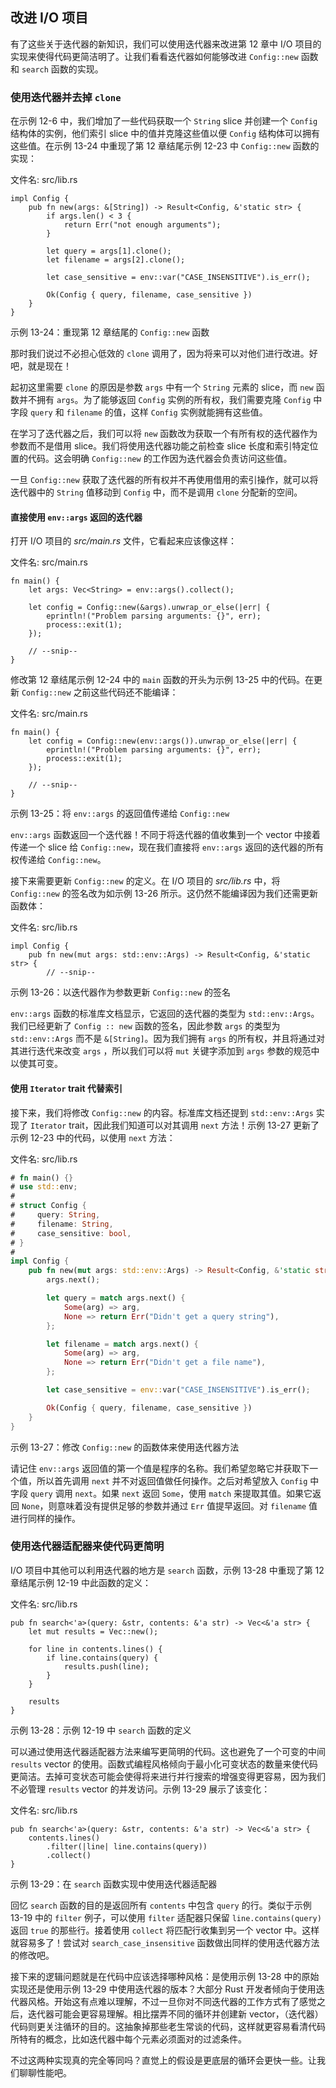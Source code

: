 ## 改进 I/O 项目

有了这些关于迭代器的新知识，我们可以使用迭代器来改进第 12 章中 I/O 项目的实现来使得代码更简洁明了。让我们看看迭代器如何能够改进 `Config::new` 函数和 `search` 函数的实现。

### 使用迭代器并去掉 `clone`

在示例 12-6 中，我们增加了一些代码获取一个 `String` slice 并创建一个 `Config` 结构体的实例，他们索引 slice 中的值并克隆这些值以便 `Config` 结构体可以拥有这些值。在示例 13-24 中重现了第 12 章结尾示例 12-23 中 `Config::new` 函数的实现：

<span class="filename">文件名: src/lib.rs</span>

```rust,ignore
impl Config {
    pub fn new(args: &[String]) -> Result<Config, &'static str> {
        if args.len() < 3 {
            return Err("not enough arguments");
        }

        let query = args[1].clone();
        let filename = args[2].clone();

        let case_sensitive = env::var("CASE_INSENSITIVE").is_err();

        Ok(Config { query, filename, case_sensitive })
    }
}
```

<span class="caption">示例 13-24：重现第 12 章结尾的 `Config::new` 函数</span>

那时我们说过不必担心低效的 `clone` 调用了，因为将来可以对他们进行改进。好吧，就是现在！

起初这里需要 `clone` 的原因是参数 `args` 中有一个 `String` 元素的 slice，而 `new` 函数并不拥有 `args`。为了能够返回 `Config` 实例的所有权，我们需要克隆 `Config` 中字段 `query` 和 `filename` 的值，这样 `Config` 实例就能拥有这些值。

在学习了迭代器之后，我们可以将 `new` 函数改为获取一个有所有权的迭代器作为参数而不是借用 slice。我们将使用迭代器功能之前检查 slice 长度和索引特定位置的代码。这会明确 `Config::new` 的工作因为迭代器会负责访问这些值。

一旦 `Config::new` 获取了迭代器的所有权并不再使用借用的索引操作，就可以将迭代器中的 `String` 值移动到 `Config` 中，而不是调用 `clone` 分配新的空间。

#### 直接使用 `env::args` 返回的迭代器

打开 I/O 项目的 *src/main.rs* 文件，它看起来应该像这样：

<span class="filename">文件名: src/main.rs</span>

```rust,ignore
fn main() {
    let args: Vec<String> = env::args().collect();

    let config = Config::new(&args).unwrap_or_else(|err| {
        eprintln!("Problem parsing arguments: {}", err);
        process::exit(1);
    });

    // --snip--
}
```

修改第 12 章结尾示例 12-24 中的 `main` 函数的开头为示例 13-25 中的代码。在更新 `Config::new` 之前这些代码还不能编译：

<span class="filename">文件名: src/main.rs</span>

```rust,ignore
fn main() {
    let config = Config::new(env::args()).unwrap_or_else(|err| {
        eprintln!("Problem parsing arguments: {}", err);
        process::exit(1);
    });

    // --snip--
}
```

<span class="caption">示例 13-25：将 `env::args` 的返回值传递给 `Config::new`</span>

`env::args` 函数返回一个迭代器！不同于将迭代器的值收集到一个 vector 中接着传递一个 slice 给 `Config::new`，现在我们直接将 `env::args` 返回的迭代器的所有权传递给 `Config::new`。

接下来需要更新 `Config::new` 的定义。在 I/O 项目的 *src/lib.rs* 中，将 `Config::new` 的签名改为如示例 13-26 所示。这仍然不能编译因为我们还需更新函数体：

<span class="filename">文件名: src/lib.rs</span>

```rust,ignore
impl Config {
    pub fn new(mut args: std::env::Args) -> Result<Config, &'static str> {
        // --snip--
```

<span class="caption">示例 13-26：以迭代器作为参数更新 `Config::new` 的签名

`env::args` 函数的标准库文档显示，它返回的迭代器的类型为 `std::env::Args`。我们已经更新了 `Config :: new` 函数的签名，因此参数 `args` 的类型为 `std::env::Args` 而不是 `&[String]`。因为我们拥有 `args` 的所有权，并且将通过对其进行迭代来改变 `args` ，所以我们可以将 `mut` 关键字添加到 `args` 参数的规范中以使其可变。

#### 使用 `Iterator` trait 代替索引

接下来，我们将修改 `Config::new` 的内容。标准库文档还提到 `std::env::Args` 实现了 `Iterator` trait，因此我们知道可以对其调用 `next` 方法！示例 13-27 更新了示例 12-23 中的代码，以使用 `next` 方法：

<span class="filename">文件名: src/lib.rs</span>

```rust
# fn main() {}
# use std::env;
#
# struct Config {
#     query: String,
#     filename: String,
#     case_sensitive: bool,
# }
#
impl Config {
    pub fn new(mut args: std::env::Args) -> Result<Config, &'static str> {
        args.next();

        let query = match args.next() {
            Some(arg) => arg,
            None => return Err("Didn't get a query string"),
        };

        let filename = match args.next() {
            Some(arg) => arg,
            None => return Err("Didn't get a file name"),
        };

        let case_sensitive = env::var("CASE_INSENSITIVE").is_err();

        Ok(Config { query, filename, case_sensitive })
    }
}
```

<span class="caption">示例 13-27：修改 `Config::new` 的函数体来使用迭代器方法</span>

请记住 `env::args` 返回值的第一个值是程序的名称。我们希望忽略它并获取下一个值，所以首先调用 `next` 并不对返回值做任何操作。之后对希望放入 `Config` 中字段 `query` 调用 `next`。如果 `next` 返回 `Some`，使用 `match` 来提取其值。如果它返回 `None`，则意味着没有提供足够的参数并通过 `Err` 值提早返回。对 `filename` 值进行同样的操作。

### 使用迭代器适配器来使代码更简明

I/O 项目中其他可以利用迭代器的地方是 `search` 函数，示例 13-28 中重现了第 12 章结尾示例 12-19 中此函数的定义：

<span class="filename">文件名: src/lib.rs</span>

```rust,ignore
pub fn search<'a>(query: &str, contents: &'a str) -> Vec<&'a str> {
    let mut results = Vec::new();

    for line in contents.lines() {
        if line.contains(query) {
            results.push(line);
        }
    }

    results
}
```

<span class="caption">示例 13-28：示例 12-19 中 `search` 函数的定义</span>

可以通过使用迭代器适配器方法来编写更简明的代码。这也避免了一个可变的中间 `results` vector 的使用。函数式编程风格倾向于最小化可变状态的数量来使代码更简洁。去掉可变状态可能会使得将来进行并行搜索的增强变得更容易，因为我们不必管理 `results` vector 的并发访问。示例 13-29 展示了该变化：

<span class="filename">文件名: src/lib.rs</span>

```rust,ignore
pub fn search<'a>(query: &str, contents: &'a str) -> Vec<&'a str> {
    contents.lines()
        .filter(|line| line.contains(query))
        .collect()
}
```

<span class="caption">示例 13-29：在 `search` 函数实现中使用迭代器适配器</span>

回忆 `search` 函数的目的是返回所有 `contents` 中包含 `query` 的行。类似于示例 13-19 中的 `filter` 例子，可以使用 `filter` 适配器只保留 `line.contains(query)` 返回 `true` 的那些行。接着使用 `collect` 将匹配行收集到另一个 vector 中。这样就容易多了！尝试对 `search_case_insensitive` 函数做出同样的使用迭代器方法的修改吧。

接下来的逻辑问题就是在代码中应该选择哪种风格：是使用示例 13-28 中的原始实现还是使用示例 13-29 中使用迭代器的版本？大部分 Rust 开发者倾向于使用迭代器风格。开始这有点难以理解，不过一旦你对不同迭代器的工作方式有了感觉之后，迭代器可能会更容易理解。相比摆弄不同的循环并创建新 vector，（迭代器）代码则更关注循环的目的。这抽象掉那些老生常谈的代码，这样就更容易看清代码所特有的概念，比如迭代器中每个元素必须面对的过滤条件。

不过这两种实现真的完全等同吗？直觉上的假设是更底层的循环会更快一些。让我们聊聊性能吧。
